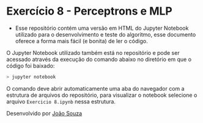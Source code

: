 # Exercício 8 - Perceptrons e MLP

- Esse repositório contém uma versão em HTML do Jupyter Notebook utilizado para o desenvolvimento e teste do algoritmo, esse documento oferece a forma mais fácil (e bonita) de ler o código.

O Jupyter Notebook utilizado também está no repositório e pode ser acessado através da execução do comando abaixo no diretório em que o código foi baixado:

```sh
> jupyter notebook
```

O comando deve abrir automaticamente uma aba do navegador com a estrutura de arquivos do repositório, para visualizar o notebook selecione o arquivo `Exercicio 8.ipynb` nessa estrutura.

Desenvolvido por [João Souza](https://github.com/Jvictor97)